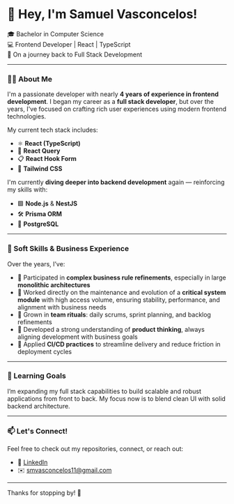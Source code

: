# 👋 Hey, I'm Samuel Vasconcelos!

🎓 Bachelor in Computer Science  
💻 Frontend Developer | React | TypeScript  
🚀 On a journey back to Full Stack Development

---

### 👨‍💻 About Me

I'm a passionate developer with nearly **4 years of experience in frontend development**. I began my career as a **full stack developer**, but over the years, I've focused on crafting rich user experiences using modern frontend technologies.

My current tech stack includes:

- ⚛️ **React (TypeScript)**
- 🔄 **React Query**
- 📋 **React Hook Form**
- 🎨 **Tailwind CSS**

I'm currently **diving deeper into backend development** again — reinforcing my skills with:

- 🟩 **Node.js** & **NestJS**
- 🛠️ **Prisma ORM**
- 🐘 **PostgreSQL**

---

### 🧠 Soft Skills & Business Experience

Over the years, I’ve:

- 🧩 Participated in **complex business rule refinements**, especially in large **monolithic architectures**
- 📌 Worked directly on the maintenance and evolution of a **critical system module** with high access volume, ensuring stability, performance, and alignment with business needs
- 🤝 Grown in **team rituals**: daily scrums, sprint planning, and backlog refinements
- 🧠 Developed a strong understanding of **product thinking**, always aligning development with business goals
- 🔄 Applied **CI/CD practices** to streamline delivery and reduce friction in deployment cycles

---

### 🌱 Learning Goals

I’m expanding my full stack capabilities to build scalable and robust applications from front to back. My focus now is to blend clean UI with solid backend architecture.

---

### 📫 Let's Connect!

Feel free to check out my repositories, connect, or reach out:

- 💼 [LinkedIn](https://www.linkedin.com/in/samuel-vasconcelos-b196001ba/)
- ✉️ [smvasconcelos11@gmail.com](mailto:smvasconcelos11@gmail.com)

---

Thanks for stopping by! 🚀
